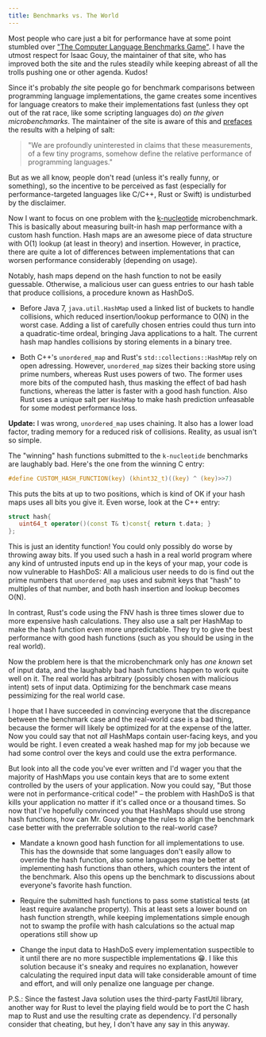 ```yaml
---
title: Benchmarks vs. The World
---
```


Most people who care just a bit for performance have at some point stumbled over
["The Computer Language Benchmarks Game"](https://benchmarksgame.alioth.debian.org/). I have the utmost respect for
Isaac Gouy, the maintainer of that site, who has improved both the site and the rules steadily while keeping abreast of
all the trolls pushing one or other agenda. Kudos!

Since it's probably *the* site people go for benchmark comparisons between programming language implementations, the
game creates some incentives for language creators to make their implementations fast (unless they opt out of the rat
race, like some scripting languages do) *on the given microbenchmarks*. The maintainer of the site is aware of this and
[prefaces](https://benchmarksgame.alioth.debian.org/why-measure-toy-benchmark-programs.html) the results with a helping
of salt:

> "We are profoundly uninterested in claims that these measurements, of a few tiny programs, somehow define the
> relative performance of programming languages."

But as we all know, people don't read (unless it's really funny, or something), so the incentive to be perceived as
fast (especially for performance-targeted languages like C/C++, Rust or Swift) is undisturbed by the disclaimer.

Now I want to focus on one problem with the
[k-nucleotide](https://benchmarksgame.alioth.debian.org/u64q/knucleotide-description.html#knucleotide)
microbenchmark. This is basically about measuring built-in hash map performance with a custom hash function. Hash maps
are an awesome piece of data structure with O(1) lookup (at least in theory) and insertion. However, in practice, there
are quite a lot of differences between implementations that can worsen performance considerably (depending on usage).

Notably, hash maps depend on the hash function to not be easily guessable. Otherwise, a malicious user can guess
entries to our hash table that produce collisions, a procedure known as HashDoS.
 
- Before Java 7, `java.util.HashMap` used a linked list of buckets to handle collisions, which reduced insertion/lookup
performance to O(N) in the worst case. Adding a list of carefully chosen entries could thus turn into a quadratic-time
ordeal, bringing Java applications to a halt. The current hash map handles collisions by storing elements in a binary
tree.

- Both C++'s `unordered_map` and Rust's `std::collections::HashMap` rely on open adressing. However, `unordered_map`
sizes their backing store using prime numbers, whereas Rust uses powers of two. The former uses more bits of the
computed hash, thus masking the effect of bad hash functions, whereas the latter is faster with a good hash function.
Also Rust uses a unique salt per `HashMap` to make hash prediction unfeasable for some modest performance loss.

**Update:** I was wrong, `unordered_map` uses chaining. It also has a lower load factor, trading memory for a reduced
risk of collisions. Reality, as usual isn't so simple.

The "winning" hash functions submitted to the `k-nucleotide` benchmarks are laughably bad. Here's the one from the
winning C entry:

```C
#define CUSTOM_HASH_FUNCTION(key) (khint32_t)((key) ^ (key)>>7)
```

This puts the bits at up to two positions, which is kind of OK if your hash maps uses all bits you give it. Even worse,
look at the C++ entry:

```C++
struct hash{
   uint64_t operator()(const T& t)const{ return t.data; }
};
```

This is just an identity function! You could only possibly do worse by throwing away bits. If you used such a hash in a
real world program where any kind of untrusted inputs end up in the keys of your map, your code is now vulnerable to
HashDoS: All a malicious user needs to do is find out the prime numbers that `unordered_map` uses and submit keys that
"hash" to multiples of that number, and both hash insertion and lookup becomes O(N).

In contrast, Rust's code using the FNV hash is three times slower due to more expensive hash calculations. They also
use a salt per HashMap to make the hash function even more unpredictable. They try to give the best performance with
good hash functions (such as you should be using in the real world).

Now the problem here is that the microbenchmark only has *one known* set of input data, and the laughably bad hash
functions happen to work quite well on it. The real world has arbitrary (possibly chosen with malicious intent) sets of
input data. Optimizing for the benchmark case means pessimizing for the real world case.

I hope that I have succeeded in convincing everyone that the discrepance between the benchmark case and the real-world
case is a bad thing, because the former will likely be optimized for at the expense of the latter. Now you could say
that not *all* HashMaps contain user-facing keys, and you would be right. I even created a weak hashed map for my job
because we had some control over the keys and could use the extra performance.

But look into all the code you've ever written and I'd wager you that the majority of HashMaps you use contain keys
that are to some extent controlled by the users of your application. Now you could say, "But those were not in
performance-critical code!" – the problem with HashDoS is that kills your application no matter if it's called once or
a thousand times. So now that I've hopefully convinced you that HashMaps should use strong hash functions, how can Mr.
Gouy change the rules to align the benchmark case better with the preferrable solution to the real-world case?

- Mandate a known good hash function for all implementations to use. This has the downside that some languages don't
easily allow to override the hash function, also some languages may be better at implementing hash functions than
others, which counters the intent of the benchmark. Also this opens up the benchmark to discussions about everyone's
favorite hash function.
  
- Require the submitted hash functions to pass some statistical tests (at least require avalanche property). This at
least sets a lower bound on hash function strength, while keeping implementations simple enough not to swamp the
profile with hash calculations so the actual map operations still show up

- Change the input data to HashDoS every implementation suspectible to it until there are no more suspectible
implementations 😁. I like this solution because it's sneaky and requires no explanation, however calculating the
required input data will take considerable amount of time and effort, and will only penalize one language per change.

P.S.: Since the fastest Java solution uses the third-party FastUtil library, another way for Rust to level the playing
field would be to port the C hash map to Rust and use the resulting crate as dependency. I'd personally consider that
cheating, but hey, I don't have any say in this anyway.
